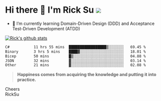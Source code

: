 # Hi there 👋 I'm Rick Su ![](https://komarev.com/ghpvc/?username=ricksu978)
<!--
**ricksu978/ricksu978** is a ✨ _special_ ✨ repository because its `README.md` (this file) appears on your GitHub profile.

Here are some ideas to get you started:

- 🔭 I’m currently working on ...
-->
- 🌱 I’m currently learning Domain-Driven Design (DDD) and Acceptance Test-Driven Development (ATDD)
<!--
- 👯 I’m looking to collaborate on ...
- 🤔 I’m looking for help with ...
- 💬 Ask me about ...
- 📫 How to reach me: ...
- 😄 Pronouns: ...
- ⚡ Fun fact: ...
-->
[![Rick's github stats](https://github-readme-stats.vercel.app/api?username=ricksu978&theme=dark)](https://github.com/ricksu978/ricksu978)

<!--START_SECTION:waka-->

```txt
C#           11 hrs 55 mins  █████████████████▒░░░░░░░   69.45 %
Binary       3 hrs 5 mins    ████▓░░░░░░░░░░░░░░░░░░░░   18.01 %
Bicep        50 mins         █▒░░░░░░░░░░░░░░░░░░░░░░░   04.88 %
JSON         32 mins         ▓░░░░░░░░░░░░░░░░░░░░░░░░   03.14 %
Other        21 mins         ▓░░░░░░░░░░░░░░░░░░░░░░░░   02.08 %
```

<!--END_SECTION:waka-->

> **Happiness comes from acquiring the knowledge and putting it into practice.**

Cheers  
RickSu 
